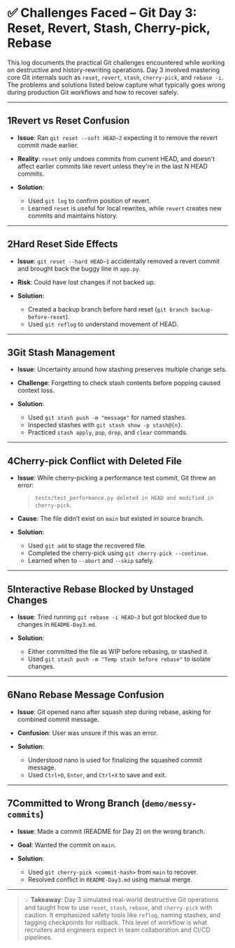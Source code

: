 # ✅ Challenges Faced – Git Day 3: Reset, Revert, Stash, Cherry-pick, Rebase

This log documents the practical Git challenges encountered while working on destructive and history-rewriting operations. Day 3 involved mastering core Git internals such as `reset`, `revert`, `stash`, `cherry-pick`, and `rebase -i`. The problems and solutions listed below capture what typically goes wrong during production Git workflows and how to recover safely.

---

## 1️Revert vs Reset Confusion

* **Issue**: Ran `git reset --soft HEAD~2` expecting it to remove the revert commit made earlier.
* **Reality**: `reset` only undoes commits from current HEAD, and doesn't affect earlier commits like revert unless they're in the last N HEAD commits.
* **Solution**:

  * Used `git log` to confirm position of revert.
  * Learned `reset` is useful for local rewrites, while `revert` creates new commits and maintains history.

---

## 2️Hard Reset Side Effects

* **Issue**: `git reset --hard HEAD~1` accidentally removed a revert commit and brought back the buggy line in `app.py`.
* **Risk**: Could have lost changes if not backed up.
* **Solution**:

  * Created a backup branch before hard reset (`git branch backup-before-reset`).
  * Used `git reflog` to understand movement of HEAD.

---

## 3️Git Stash Management

* **Issue**: Uncertainty around how stashing preserves multiple change sets.
* **Challenge**: Forgetting to check stash contents before popping caused context loss.
* **Solution**:

  * Used `git stash push -m "message"` for named stashes.
  * Inspected stashes with `git stash show -p stash@{n}`.
  * Practiced `stash apply`, `pop`, `drop`, and `clear` commands.

---

## 4️Cherry-pick Conflict with Deleted File

* **Issue**: While cherry-picking a performance test commit, Git threw an error:

  > `tests/test_performance.py deleted in HEAD and modified in cherry-pick`.
* **Cause**: The file didn’t exist on `main` but existed in source branch.
* **Solution**:

  * Used `git add` to stage the recovered file.
  * Completed the cherry-pick using `git cherry-pick --continue`.
  * Learned when to `--abort` and `--skip` safely.

---

## 5️Interactive Rebase Blocked by Unstaged Changes

* **Issue**: Tried running `git rebase -i HEAD~3` but got blocked due to changes in `README-Day3.md`.
* **Solution**:

  * Either committed the file as WIP before rebasing, or stashed it.
  * Used `git stash push -m "Temp stash before rebase"` to isolate changes.

---

## 6️Nano Rebase Message Confusion

* **Issue**: Git opened nano after squash step during rebase, asking for combined commit message.
* **Confusion**: User was unsure if this was an error.
* **Solution**:

  * Understood nano is used for finalizing the squashed commit message.
  * Used `Ctrl+O`, `Enter`, and `Ctrl+X` to save and exit.

---

## 7️Committed to Wrong Branch (`demo/messy-commits`)

* **Issue**: Made a commit (README for Day 2) on the wrong branch.
* **Goal**: Wanted the commit on `main`.
* **Solution**:

  * Used `git cherry-pick <commit-hash>` from `main` to recover.
  * Resolved conflict in `README-Day3.md` using manual merge.

---


> 💡 **Takeaway**: Day 3 simulated real-world destructive Git operations and taught how to use `reset`, `stash`, `rebase`, and `cherry-pick` with caution. It emphasized safety tools like `reflog`, naming stashes, and tagging checkpoints for rollback. This level of workflow is what recruiters and engineers expect in team collaboration and CI/CD pipelines.
